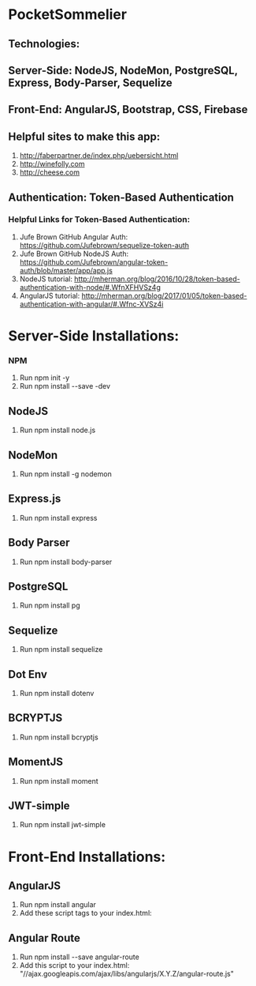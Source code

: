 # PocketSommelier

## Technologies:

## Server-Side:  NodeJS, NodeMon, PostgreSQL, Express, Body-Parser, Sequelize

## Front-End: AngularJS, Bootstrap, CSS, Firebase

## Helpful sites to make this app:
1. http://faberpartner.de/index.php/uebersicht.html
2. http://winefolly.com
3. http://cheese.com 

## Authentication: Token-Based Authentication
### Helpful Links for Token-Based Authentication: 
1. Jufe Brown GitHub Angular Auth: https://github.com/Jufebrown/sequelize-token-auth
2. Jufe Brown GitHub NodeJS Auth: https://github.com/Jufebrown/angular-token-auth/blob/master/app/app.js
2. NodeJS tutorial: http://mherman.org/blog/2016/10/28/token-based-authentication-with-node/#.WfnXFHVSz4g
3. AngularJS tutorial: http://mherman.org/blog/2017/01/05/token-based-authentication-with-angular/#.Wfnc-XVSz4i

# Server-Side Installations:

### NPM 
1. Run npm init -y
2. Run npm install --save -dev

## NodeJS
1. Run npm install node.js

## NodeMon 
1. Run npm install -g nodemon

## Express.js
1. Run npm install express

## Body Parser
1. Run npm install body-parser

## PostgreSQL
1. Run npm install pg

## Sequelize
1. Run npm install sequelize

## Dot Env
1. Run npm install dotenv

## BCRYPTJS
1. Run npm install bcryptjs

## MomentJS
1. Run npm install moment

## JWT-simple
1. Run npm install jwt-simple

# Front-End Installations:
## AngularJS
1. Run npm install angular
2. Add these script tags to your index.html: <script type="text/javascript" src="/node_modules/angular/angular.min.js"></script>
<script type="text/javascript" src="/node_modules/angular-route/angular-route.min.js"></script>

## Angular Route
1. Run npm install --save angular-route
2. Add this script to your index.html: "//ajax.googleapis.com/ajax/libs/angularjs/X.Y.Z/angular-route.js"
